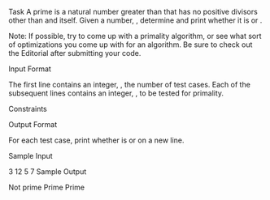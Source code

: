 Task
A prime is a natural number greater than  that has no positive divisors other than  and itself. Given a number, , determine and print whether it is  or .

Note: If possible, try to come up with a  primality algorithm, or see what sort of optimizations you come up with for an  algorithm. Be sure to check out the Editorial after submitting your code.

Input Format

The first line contains an integer, , the number of test cases.
Each of the  subsequent lines contains an integer, , to be tested for primality.

Constraints

Output Format

For each test case, print whether  is  or  on a new line.

Sample Input

3
12
5
7
Sample Output

Not prime
Prime
Prime
